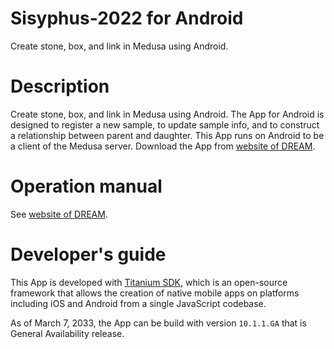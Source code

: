 # Sisyphus-2022 for Android

Create stone, box, and link in Medusa using Android.

# Description

Create stone, box, and link in Medusa using Android.  The App for
Android is designed to register a new sample, to update sample info,
and to construct a relationship between parent and daughter. This App
runs on Android to be a client of the Medusa server.  Download the App
from [website of
DREAM](http://dream.misasa.okayama-u.ac.jp/Archives/client-Android-2022.apk).

# Operation manual

See [website of DREAM](http://dream.misasa.okayama-u.ac.jp/documentation/).

# Developer's guide

This App is developed with [Titanium
SDK](https://www.appcelerator.com/titanium/titanium-sdk/), which is
an open-source framework that allows the creation of native mobile
apps on platforms including iOS and Android from a single JavaScript
codebase.

As of March 7, 2033, the App can be build with version `10.1.1.GA`
that is General Availability release.
